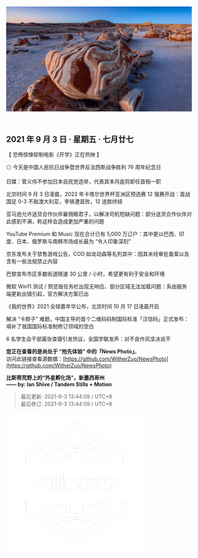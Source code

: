 <header>  

![News Photo | 半日刊](ref/photo.jpg)  

</header>

<section>  

## 2021 年 9 月 3 日 · 星期五 · 七月廿七  

【 恐怖惊悚钜制电影《开学》正在热映 】  

⚪ 今天是中国人民抗日战争暨世界反法西斯战争胜利 76 周年纪念日  

日媒：菅义伟不参加日本自民党选举，代表其本月底将卸任首相一职  

北京时间 9 月 3 日凌晨，2022 年卡塔尔世界杯亚洲区预选赛 12 强赛开战：首战国足 0-3 不敌澳大利亚，李铁遭首败，12 连胜终结  

亚马逊允许送货合作伙伴雇佣瘾君子，以解决司机短缺问题：部分送货合作伙伴对此感到不满，称这样会造成更加严重的问题  

YouTube Premium 和 Music 现在合计已有 5,000 万订户：其中更以巴西、印度、日本、俄罗斯与南韩市场成长最为 “令人印象深刻”  

京东发布关于禁售游戏公告，COD 如龙动森等名列其中：因其未经审批备案以及含有一些法规禁止内容  

巴黎宣布市区多数街道限速 30 公里 / 小时，希望更有利于安全和环境  

微软 Win11 测试 / 预览版任务栏出现无响应、部分区域无法加载问题：系由服务端更新出错引起，官方解决方案已出  

《我的世界》2021 全球嘉年华公布，北京时间 10 月 17 日凌晨开启  

解决 “卡脖子” 难题，中国主导的首个二维码码制国际标准「汉信码」正式发布：填补了我国国际标准制修订领域的空白  

6 名学生会干部嚣张查寝引发热议，全国学联发声：对不良作风坚决说不  

</section>  

<footer>  

**您正在查看的是尚处于 “抢先体验” 中的『News Photo』**。  
访问此链接查看源数据：[https://github.com/WitherZuo/NewsPhoto](https://github.com/WitherZuo/NewsPhoto)  

**比斯蒂荒野上的“外星孵化场”，新墨西哥州**  
**—— by: Ian Shive / Tandem Stills + Motion** 

> 最后更新: 2021-9-3 13:44:09 / UTC+8  
> 最后修订: 2021-9-3 13:44:09 / UTC+8  

![watermark](ref/avatar-normal-new.png "watermark")  

</footer>  

<script src="ref/bundle.js"></script>
